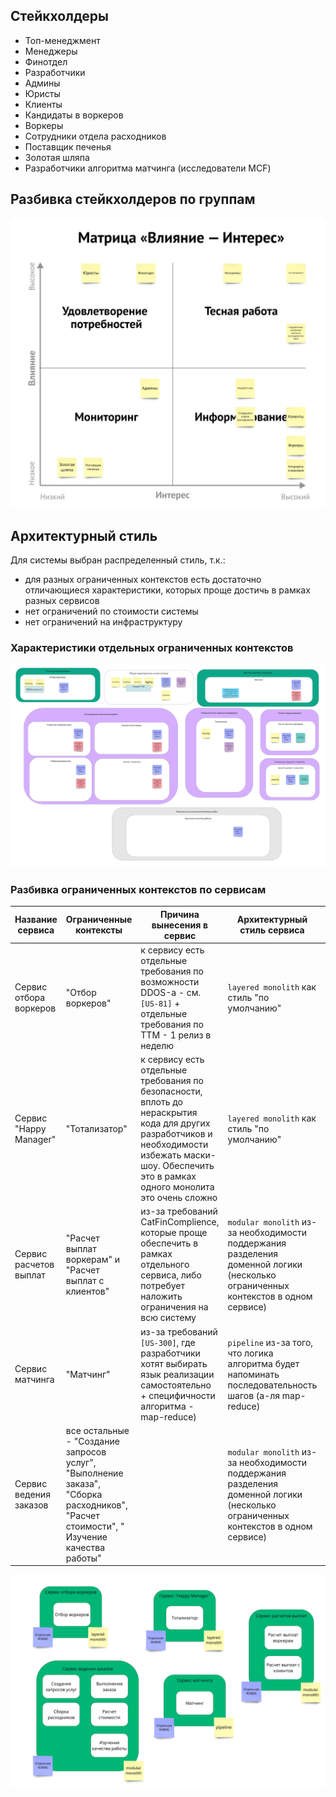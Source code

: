 ## Стейкхолдеры

- Топ-менеджмент
- Менеджеры
- Финотдел
- Разработчики
- Админы
- Юристы
- Клиенты
- Кандидаты в воркеров
- Воркеры
- Сотрудники отдела расходников
- Поставщик печенья
- Золотая шляпа
- Разработчики алгоритма матчинга (исследователи MCF)

## Разбивка стейкхолдеров по группам

![Стейкхолдеры по группам](Stakeholder_groups.jpg)

## Архитектурный стиль

Для системы выбран распределенный стиль, т.к.:
- для разных ограниченных контекстов есть достаточно отличающиеся характеристики, которых проще достичь в рамках разных сервисов
- нет ограничений по стоимости системы
- нет ограничений на инфраструктуру

### Характеристики отдельных ограниченных контекстов

![Характеристики отдельных ограниченных контекстов](Bounded_contexts_properties.jpg)

### Разбивка ограниченных контекстов по сервисам

|Название сервиса|Ограниченные контексты|Причина вынесения в сервис|Архитектурный стиль сервиса|БД для сервиса|
|---|---|---|---|---|
|Сервис отбора воркеров|"Отбор воркеров"|к сервису есть отдельные требования по возможности DDOS-а - см. `[US-81]` + отдельные требования по TTM - 1 релиз в неделю|`layered monolith` как стиль "по умолчанию"|из-за бесплатности инфраструктуры выбран вариант с отдельной RDBMS|
|Сервис "Happy Manager"|"Тотализатор"|к сервису есть отдельные требования по безопасности, вплоть до нераскрытия кода для других разработчиков и необходимости избежать маски-шоу. Обеспечить это в рамках одного монолита это очень сложно|`layered monolith` как стиль "по умолчанию"|из-за требований безопасности (потенциально необходимо уничтожить данные) + бесплатности инфраструктуры выбран вариант с отдельной RDBMS|
|Сервис расчетов выплат|"Расчет выплат воркерам" и "Расчет выплат с клиентов"|из-за требований CatFinComplience, которые проще обеспечить в рамках отдельного сервиса, либо потребует наложить ограничения на всю систему|`modular monolith` из-за необходимости поддержания разделения доменной логики (несколько ограниченных контекстов в одном сервисе)|из-за требований по CatFinComplience + бесплатности инфраструктуры выбран вариант с отдельной RDBMS|
|Сервис матчинга|"Матчинг"|из-за требований `[US-300]`, где разработчики хотят выбирать язык реализации самостоятельно + специфичности алгоритма - map-reduce)|`pipeline` из-за того, что логика алгоритма будет напоминать последовательность шагов (а-ля map-reduce)|из-за бесплатности инфраструктуры выбран вариант с отдельной RDBMS|
|Сервис ведения заказов|все остальные - "Создание запросов услуг", "Выполнение заказа", "Сборка расходников", "Расчет стоимости", " Изучение качества работы"||`modular monolith` из-за необходимости поддержания разделения доменной логики (несколько ограниченных контекстов в одном сервисе)|из-за бесплатности инфраструктуры выбран вариант с отдельной RDBMS|

![Разбивка ограниченных контекстов по сервисам](Bounded_contexts_by_services.jpg)

